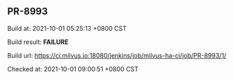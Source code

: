 <h2><a name="pr-8993" class="anchor" href="#pr-8993" rel="nofollow" aria-hidden="true"><span class="octicon octicon-link"></span></a>PR-8993</h2>

<p>Build at: 2021-10-01 05:25:13 +0800 CST</p>

<p>Build result: <strong>FAILURE</strong></p>

<p>Build url: <a href="https://ci.milvus.io:18080/jenkins/job/milvus-ha-ci/job/PR-8993/1/" rel="nofollow">https://ci.milvus.io:18080/jenkins/job/milvus-ha-ci/job/PR-8993/1/</a></p>

<p>Checked at: 2021-10-01 09:00:51 +0800 CST</p>
